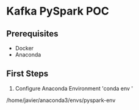 # Kafka PySpark POC

## Prerequisites

- Docker
- Anaconda

## First Steps

1. Configure Anaconda Environment
'conda env '




/home/javier/anaconda3/envs/pyspark-env